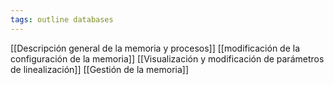 ```yaml
---
tags: outline databases 
---
```

[[Descripción general de la memoria y procesos]]
[[modificación de la configuración de la memoria]]
[[Visualización y modificación de parámetros de linealización]]
[[Gestión de la memoria]]
